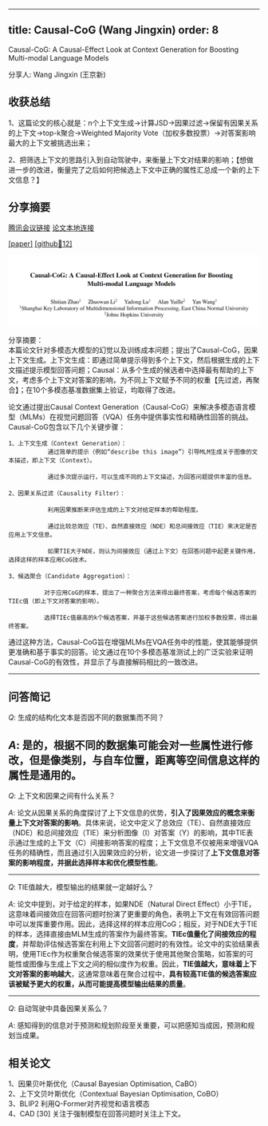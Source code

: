 
---
title: Causal-CoG (Wang Jingxin)
order: 8
---

Causal-CoG: A Causal-Effect Look at Context Generation for Boosting  Multi-modal Language Models

分享人: Wang Jingxin (王京新) 

## 收获总结

1、这篇论文的核心就是：n个上下文生成->计算JSD->因果过滤->保留有因果关系的上下文->top-k聚合->Weighted Majority Vote（加权多数投票）->对答案影响最大的上下文被挑选出来；  

2、把筛选上下文的思路引入到自动驾驶中，来衡量上下文对结果的影响；【想做进一步的改进，衡量完了之后如何把候选上下文中正确的属性汇总成一个新的上下文信息？】  




## 分享摘要



[腾讯会议链接](https://meeting.tencent.com/crm/N1DLrJE817) [论文本地连接](/tinyweekly/papers/Causal-CoG_CVPR24_VLM.pdf) 

[[paper]](https://papers.cool/arxiv/2312.06685) [[github🌟12]](https://github.com/zhaoshitian/Causal-CoG) 

![alt text](/tinyweekly/figs/1216_Causal_COG.png)


分享摘要：</br>
本篇论文针对多模态大模型的幻觉以及训练成本问题；提出了Causal-CoG，因果上下文生成。上下文生成：即通过简单提示得到多个上下文，然后根据生成的上下文描述提示模型回答问题；Causal：从多个生成的候选者中选择最有帮助的上下文，考虑多个上下文对答案的影响，为不同上下文赋予不同的权重【先过滤，再聚合】；在10个多模态基准数据集上验证，均取得了改进。  

论文通过提出Causal Context Generation（Causal-CoG）来解决多模态语言模型（MLMs）在视觉问题回答（VQA）任务中提供事实性和精确性回答的挑战。Causal-CoG包含以下几个关键步骤：

    1、上下文生成（Context Generation）：  
               通过简单的提示（例如“describe this image”）引导MLM生成关于图像的文本描述，即上下文（Context）。  
               
               通过多次提示运行，可以生成不同的上下文描述，为回答问题提供丰富的信息。  
               
    2、因果关系过滤（Causality Filter）：  
    
               利用因果推断来评估生成的上下文对给定样本的帮助程度。 
               
               通过比较总效应（TE）、自然直接效应（NDE）和总间接效应（TIE）来决定是否应用上下文信息。  
               
               如果TIE大于NDE，则认为间接效应（通过上下文）在回答问题中起更关键作用，选择这样的样本应用CoG技术。

    3、候选聚合（Candidate Aggregation）：  
    
              对于应用CoG的样本，提出了一种聚合方法来得出最终答案，考虑每个候选答案的TIEc值（即上下文对答案的影响）。  
              
              选择TIEc值最高的k个候选答案，并基于这些候选答案进行加权多数投票，得出最终答案。  
              
通过这种方法，Causal-CoG旨在增强MLMs在VQA任务中的性能，使其能够提供更准确和基于事实的回答。论文通过在10个多模态基准测试上的广泛实验来证明Causal-CoG的有效性，并显示了与直接解码相比的一致改进。

---

## 问答简记        

$Q:$  生成的结构化文本是否因不同的数据集而不同？  
  
$A:$  是的，根据不同的数据集可能会对一些属性进行修改，但是像类别，与自车位置，距离等空间信息这样的属性是通用的。
---

$Q:$ 上下文和因果之间有什么关系？  

$A:$ 论文从因果关系的角度探讨了上下文信息的优势，**引入了因果效应的概念来衡量上下文对答案的影响**。具体来说，论文中定义了总效应（TE）、自然直接效应（NDE）和总间接效应（TIE）来分析图像（I）对答案（Y）的影响，其中TIE表示通过生成的上下文（C）间接影响答案的程度；上下文信息不仅被用来增强VQA任务的精确性，而且通过引入因果效应的分析，论文进一步探讨了**上下文信息对答案的影响程度，并据此选择样本和优化模型性能**。

---

$Q:$ TIE值越大，模型输出的结果就一定越好么？  

$A:$ 论文中提到，对于给定的样本，如果NDE（Natural Direct Effect）小于TIE，这意味着间接效应在回答问题时扮演了更重要的角色，表明上下文在有效回答问题中可以发挥重要作用。因此，选择这样的样本应用CoG；相反，对于NDE大于TIE的样本，选择直接由MLM生成的答案作为最终答案。**TIEc值量化了间接效应的程度**，并帮助评估候选答案在利用上下文回答问题时的有效性。论文中的实验结果表明，使用TIEc作为权重聚合候选答案的效果优于使用其他聚合策略，如答案的可能性或图像与生成上下文之间的相似度作为权重。因此，**TIE值越大，意味着上下文对答案的影响越大**，这通常意味着在聚合过程中，**具有较高TIE值的候选答案应该被赋予更大的权重，从而可能提高模型输出结果的质量**。

---
$Q:$ 自动驾驶中具备因果关系么？  

$A:$ 感知得到的信息对于预测和规划阶段至关重要，可以把感知当成因，预测和规划当成果。

## 相关论文
1、因果贝叶斯优化（Causal Bayesian Optimisation, CaBO）  
2、上下文贝叶斯优化（Contextual Bayesian Optimisation, CoBO）  
3、BLIP2 利用Q-Former对齐视觉和语言模态  
4、CAD [30] 关注于强制模型在回答问题时关注上下文。  




